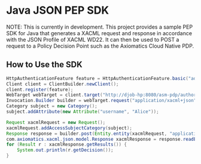 # Java JSON PEP SDK
NOTE: This is currently in development.
This project provides a sample PEP SDK for Java that generates a XACML request and response in accordance with the JSON Profile of XACML WD22.
It can then be used to POST a request to a Policy Decision Point such as the Axiomatics Cloud Native PDP.
## How to Use the SDK


```java
HttpAuthenticationFeature feature = HttpAuthenticationFeature.basic("ads-user", "secret");
Client client = ClientBuilder.newClient();
client.register(feature);
WebTarget webTarget = client.target("http://djob-hp:8080/asm-pdp/authorize");
Invocation.Builder builder = webTarget.request("application/xacml+json");
Category subject = new Category();
subject.addAttribute(new Attribute("username", "Alice"));

Request xacmlRequest = new Request();
xacmlRequest.addAccessSubjectCategory(subject);
Response response = builder.post(Entity.entity(xacmlRequest, "application/xacml+json"));
com.axiomatics.xacml.json.model.Response xacmlResponse = response.readEntity(com.axiomatics.xacml.json.model.Response.class);
for (Result r : xacmlResponse.getResults()) {
    System.out.println(r.getDecision());
}
```
